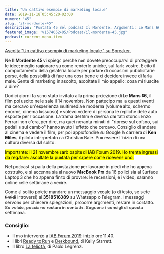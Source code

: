 ```yaml
---
title: "Un cattivo esempio di marketing locale"
date: 2019-11-18T05:45:20+02:00
numero: "45"
slug: "il-mordente-45"
description: "Puntata 45 del podcast Il Mordente. Argomenti: Le Mans 66, marketing locale, scrivania per lavorare in piedi, Macbook Pro 16, IAB Forum 2019, rubare idee, proteggere le idee. Autore: Riccardo Palombo"
featured_image: "v1574052405/Podcast/il-mordente-45.jpg"
podcast: current-menu-item
---
```


<a class="spreaker-player" href="https://www.spreaker.com/episode/20051350" data-resource="episode_id=20051350" data-width="100%" data-height="200px" data-theme="light" data-playlist="false" data-playlist-continuous="false" data-autoplay="false" data-live-autoplay="false" data-chapters-image="true" data-episode-image-position="right" data-hide-logo="false" data-hide-likes="false" data-hide-comments="false" data-hide-sharing="false" data-hide-download="true">Ascolta "Un cattivo esempio di marketing locale." su Spreaker.</a>

Ne <strong>Il Mordente 45</strong> vi spiego perché non dovete preoccuparvi di proteggere le idee; meglio ragionare su come renderle uniche, sul farle vostre. E cito il comportamento della gelateria locale per parlare di occasioni pubblicitarie perse, della possibilità di fare una cosa bene e di decidere invece di farla male. Gente di marketing in ascolto, ascoltate il mio appello: cosa mi riuscite a dire?

Dodici giorni fa sono stato invitato alla prima proiezione di <strong>Le Mans 66</strong>, il film poi uscito nelle sale il 14 novembre. Non partecipo mai a questi eventi ma cercavo un'esperienza multimediale moderna (volume alto, schermo enorme, cinema lussuoso) e volevo vedere di persona le repliche delle auto esposte per l'occasione. La trama del film è diversa dai fatti storici: Enzo Ferrari non c'era, per dire, ma quei novanta minuti di "riprese sul cofano, sui pedali e sul cambio" hanno avuto l'effetto che cercavo. Consiglio di andare al cinema e vedere il film, per poi approfondire su Google la carriera di <strong>Ken Miles</strong>, il pilota interpretato da Christian Bale. Può essere l'inizio di una cultura diversa dal solito.

<mark>Importante: il 21 novembre sarò ospite di IAB Forum 2019. Ho trenta ingressi da regalare: ascoltate la puntata per sapere come ricevene uno.</mark>

Nel podcast si parla della postazione per lavorare in piedi che ho appena costruito, e si accenna sia al nuovo <strong>MacBook Pro</strong> da 16 pollici sia al Surface Laptop 3 che ho appena finito di provare: le recensioni, e i video, saranno online nelle settimane a venire.

Come al solito potete mandare un messaggio vocale (o di testo, se siete ~~timidi~~ introversi) al <strong>3518516089</strong> su Whatsapp o Telegram. I messaggi servono per chiedere spiegazioni, proporre argomenti, restare in contatto. Se volete, possiamo restare in contatto. Seguono i consigli di questa settimana.

### Consiglio:
<ul>
<li>Il mio intervento a <a href="https://www.iabforumregistration.com/PACKAGE/1" target="_blank" rel="nofollow noopener" title="Riccardo Palombo a IAB Forum 2019">IAB Forum 2019</a>: inizio ore 11.40.</li>
<li>I libri <a href="https://amzn.to/34rh9bF" target="_blank" rel="nofollow noopener" title="Vedi il libro Ready to Run: Unlocking Your Potential to Run Naturally">Ready to Run</a> e <a href="https://amzn.to/2K9mLiV" target="_blank" rel="nofollow noopener" title="Vedi il libro Deskbound: Standing Up to a Sitting World">Deskbound</a>, di Kelly Starrett.</li>
<li>Il libro <a href="https://amzn.to/36tnODI" target="_blank" rel="nofollow noopener" title="Vedi il libro La felicità">La felicità</a>, di Paolo Legrenzi.</li>
</ul>